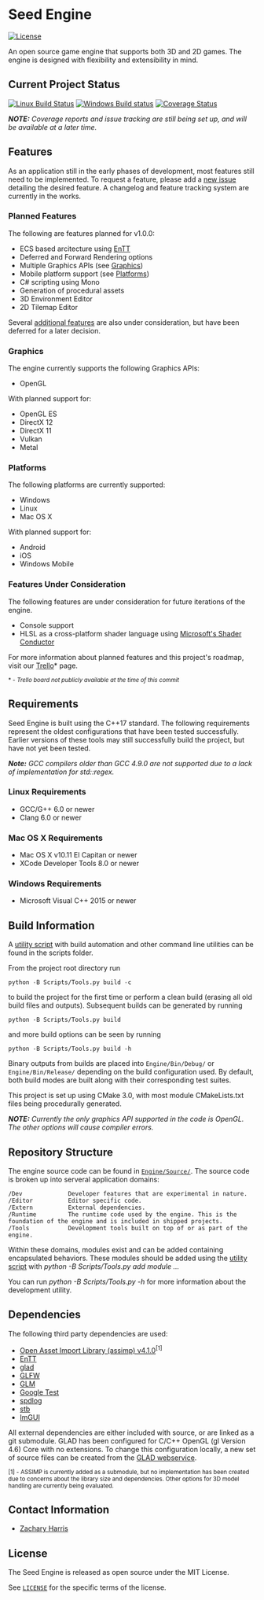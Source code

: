 # Seed Engine
[![License](https://img.shields.io/github/license/mashape/apistatus.svg)](LICENSE)

An open source game engine that supports both 3D and 2D games. The engine is designed with flexibility and extensibility in mind.

## Current Project Status

[![Linux Build Status](https://travis-ci.org/ConficturaStudios/seed-engine.svg?branch=master)](https://travis-ci.org/ConficturaStudios/seed-engine) 
[![Windows Build status](https://ci.appveyor.com/api/projects/status/n7te2x6t1ie888tv?svg=true)](https://ci.appveyor.com/project/ConficturaStudios/seed-engine)
[![Coverage Status](https://coveralls.io/repos/github/ConficturaStudios/seed-engine/badge.svg?branch=master)](https://coveralls.io/github/ConficturaStudios/seed-engine?branch=master)

***NOTE:*** *Coverage reports and issue tracking are still being set up, and will be available at a later time.*

## Features

As an application still in the early phases of development, most features still need to be implemented. To request a feature, please add a [new issue](https://github.com/ConficturaStudios/seed-engine/issues/new) detailing the desired feature. A changelog and feature tracking system are currently in the works.

### Planned Features

The following are features planned for v1.0.0:

- ECS based arcitecture using [EnTT](https://github.com/skypjack/entt)
- Deferred and Forward Rendering options
- Multiple Graphics APIs (see [Graphics](#Graphics))
- Mobile platform support (see [Platforms](#Platforms))
- C# scripting using Mono
- Generation of procedural assets
- 3D Environment Editor
- 2D Tilemap Editor

Several [additional features](#Features-Under-Consideration) are also under consideration, but have been deferred for a later decision.

### Graphics

The engine currently supports the following Graphics APIs:

- OpenGL

With planned support for:

- OpenGL ES
- DirectX 12
- DirectX 11
- Vulkan
- Metal

### Platforms

The following platforms are currently supported:

- Windows
- Linux
- Mac OS X

With planned support for:

- Android
- iOS
- Windows Mobile

### Features Under Consideration

The following features are under consideration for future iterations of the engine.

- Console support
- HLSL as a cross-platform shader language using [Microsoft's Shader Conductor](https://github.com/Microsoft/ShaderConductor)

For more information about planned features and this project's roadmap, visit our [Trello]()* page.

<sub name = "FeaturesNote1">* - *Trello board not publicly available at the time of this commit*</sub>

## Requirements

Seed Engine is built using the C++17 standard. The following requirements represent the oldest configurations that have been tested successfully. Earlier versions of these tools may still successfully build the project, but have not yet been tested.

***Note:*** *GCC compilers older than GCC 4.9.0 are not supported due to a lack of implementation for std::regex.*

### Linux Requirements
- GCC/G++ 6.0 or newer
- Clang 6.0 or newer
### Mac OS X Requirements
- Mac OS X v10.11 El Capitan or newer
- XCode Developer Tools 8.0 or newer
### Windows Requirements
- Microsoft Visual C++ 2015 or newer

## Build Information

A [utility script](https://github.com/ConficturaStudios/seed-engine/blob/master/Scripts/Tools.py) with build automation and other command line utilities can be found in the scripts folder.

From the project root directory run

    python -B Scripts/Tools.py build -c

to build the project for the first time or perform a clean build (erasing all old build files and outputs). Subsequent builds can be generated by running

    python -B Scripts/Tools.py build

and more build options can be seen by running

    python -B Scripts/Tools.py build -h


Binary outputs from builds are placed into `Engine/Bin/Debug/` or `Engine/Bin/Release/` depending on the build configuration used. By default, both build modes are built along with their corresponding test suites. 

This project is set up using CMake 3.0, with most module CMakeLists.txt files being procedurally generated.

***NOTE:*** *Currently the only graphics API supported in the code is OpenGL. The other options will cause compiler errors.*

## Repository Structure

The engine source code can be found in [`Engine/Source/`](https://github.com/ConficturaStudios/seed-engine/tree/master/Engine/Source). The source code is broken up into serveral application domains:

    /Dev             Developer features that are experimental in nature.
    /Editor          Editor specific code.
    /Extern          External dependencies.
    /Runtime         The runtime code used by the engine. This is the foundation of the engine and is included in shipped projects.
    /Tools           Development tools built on top of or as part of the engine.

Within these domains, modules exist and can be added containing encapsulated behaviors. These modules should be added using the [utility script](https://github.com/ConficturaStudios/seed-engine/blob/master/Scripts/Tools.py) with *python -B Scripts/Tools.py add module ...*

You can run *python -B Scripts/Tools.py -h* for more information about the development utility.

## Dependencies

The following third party dependencies are used:

- [Open Asset Import Library (assimp) v4.1.0](https://github.com/assimp/assimp)<sup>[1]</sup>
- [EnTT](https://github.com/skypjack/entt)
- [glad](https://github.com/Dav1dde/glad)
- [GLFW](https://github.com/glfw/glfw)
- [GLM](https://github.com/g-truc/glm)
- [Google Test](https://github.com/google/googletest)
- [spdlog](https://github.com/gabime/spdlog)
- [stb](https://github.com/nothings/stb)
- [ImGUI]()

All external dependencies are either included with source, or are linked as a git submodule. GLAD has been configured for C/C++ OpenGL (gl Version 4.6) Core with no extensions. To change this configuration locally, a new set of source files can be created from the [GLAD webservice](https://glad.dav1d.de/).

<sub name="DependencyNote1">[1] - ASSIMP is currently added as a submodule, but no implementation has been created due to concerns about the library size and dependencies. Other options for 3D model handling are currently being evaluated.</sub>

## Contact Information

- [Zachary Harris](mailto:zach@conficturastudios.com)

## License

The Seed Engine is released as open source under the MIT License.

See [`LICENSE`](LICENSE) for the specific terms of the license.